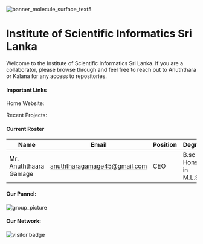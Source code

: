 ![banner_molecule_surface_text5](![1733222886081](https://github.com/user-attachments/assets/4d2909c3-0f2d-4866-96e2-b4d111372790))

# Institute of Scientific Informatics Sri Lanka

Welcome to the Institute of Scientific Informatics Sri Lanka. If you are a collaborator, please browse through and feel free to reach out to Anuththara or Kalana for any access to repositories.

#### Important Links

Home Website: 

Recent Projects:


#### Current Roster

| Name | Email | Position | Degree |
|-|-|-|-|
| Mr. Anuththaara Gamage | anuththaragamage45@gmail.com | CEO | B.sc Hons in M.L.S |

#### Our Pannel:

![group_picture]()

#### Our Network:

![visitor badge]()
